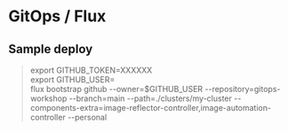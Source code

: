 # GitOps / Flux

## Sample deploy

> export GITHUB_TOKEN=XXXXXX  
> export GITHUB_USER=<USERNAME>  
> flux bootstrap github --owner=$GITHUB_USER --repository=gitops-workshop --branch=main --path=./clusters/my-cluster --components-extra=image-reflector-controller,image-automation-controller --personal  
